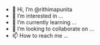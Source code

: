 - 👋 Hi, I’m @rithimapunita
- 👀 I’m interested in ...
- 🌱 I’m currently learning ...
- 💞️ I’m looking to collaborate on ...
- 📫 How to reach me ...

<!---
rithimapunita/rithimapunita is a ✨ special ✨ repository because its `README.md` (this file) appears on your GitHub profile.
You can click the Preview link to take a look at your changes.
--->
